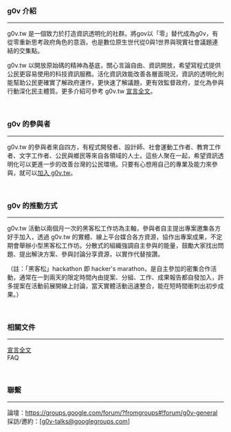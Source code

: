 ### g0v 介紹

-----
g0v.tw 是一個致力於打造資訊透明化的社群。將gov以「零」替代成為g0v，有從零重新思考政府角色的意涵，也是數位原生世代從0與1世界與現實社會議題連結的交集點。

g0v.tw 以開放原始碼的精神為基底，關心言論自由、資訊開放，希望寫程式提供公民更容易使用的科技資訊服務。活化資訊效能改善各層面現況，資訊的透明化則能幫助公民更確實了解政府運作，更快速了解議題，更有效監督政府，並化為參與行動深化民主體質。更多介紹可參考 g0v.tw [宣言全文](manifesto.html)。

<br/>

### g0v 的參與者

-----

g0v.tw 的參與者來自四方，有程式開發者、設計師、社會運動工作者、教育工作者、文字工作者、公民與鄉民等來自各領域的人士。這些人聚在一起，希望資訊透明化可以更進一步的改善台灣的公民環境。只要有心想用自己的專業及能力來參與，就可以[加入 g0v.tw](/join.html)。


<br/>


### g0v 的推動方式

-----

g0v.tw 活動以兩個月一次的黑客松工作坊為主軸，參與者自主提出專案邀集各方好手加入，透過 g0v.tw 的實體、線上平台媒合各方資源，協作出專案成果，不定期會舉辦小型黑客松工作坊。分散式的組織強調自主參與的能量，鼓勵大家找出問題、提出解決方案、參與討論分享資源，以實作代替按讚。

（註：「黑客松」hackathon 即 hacker's marathon，是自主參加的密集合作活動，通常在一到兩天的限定時間內由提案、分組、工作、成果報告都自發加入，許多提案在活動前展開線上討論，當天實體活動迅速整合，能在短時間衝刺出初步成果。）



<br/>

### 相關文件

-----

[宣言全文](manifesto.html)<br/>
FAQ

<br/>

### 聯繫

-----

論壇：https://groups.google.com/forum/?fromgroups#!forum/g0v-general<br/>
採訪/邀約：[g0v-talks@googlegroups.com]
